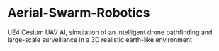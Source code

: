# Aerial-Swarm-Robotics
UE4 Cesium UAV AI, simulation of an intelligent drone pathfinding and large-scale surveillance in a 3D realistic earth-like environment
